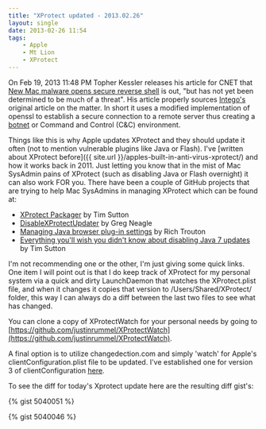 ```yaml
---
title: "XProtect updated - 2013.02.26"
layout: single
date: 2013-02-26 11:54
tags:
    - Apple
    - Mt Lion
    - XProtect
---
```

On Feb 19, 2013 11:48 PM Topher Kessler releases his article for CNET that [New Mac malware opens secure reverse shell][8301-13727_7-57570100-263] is out, "but has not yet been determined to be much of a threat".  His article properly sources [Intego's][intego] original article on the matter. In short it uses a modified implementation of openssl to establish a secure connection to a remote server thus creating a [botnet][botnet] or Command and Control (C&C) environment.

Things like this is why Apple updates XProtect and they should update it often (not to mention vulnerable plugins like Java or Flash).  I've [written about XProtect before]({{ site.url }}/apples-built-in-anti-virus-xprotect/) and how it works back in 2011.  Just letting you know that in the mist of Mac SysAdmin pains of XProtect (such as disabling Java or Flash overnight) it can also work FOR you.  There have been a couple of GitHub projects that are trying to help Mac SysAdmins in managing XProtect which can be found at:

*	[XProtect Packager][timsutton] by Tim Sutton
*	[DisableXProtectUpdater][DisableXProtectUpdater] by Greg Neagle
*	[Managing Java browser plug-in settings][rtrouton] by Rich Trouton
*	[Everything you'll wish you didn't know about disabling Java 7 updates][macops] by Tim Sutton

I'm not recommending one or the other, I'm just giving some quick links.  One item I will point out is that I do keep track of XProtect for my personal system via a quick and dirty LaunchDaemon that watches the XProtect.plist file, and when it changes it copies that version to /Users/Shared/XProtect/ folder, this way I can always do a diff between the last two files to see what has changed.

You can clone a copy of XProtectWatch for your personal needs by going to [https://github.com/justinrummel/XProtectWatch](https://github.com/justinrummel/XProtectWatch).

A final option is to utilize changedection.com and simply 'watch' for Apple's clientConfiguration.plist file to be updated.  I've established one for version 3 of clientConfiguration [here][clientconfiguration3_log].

To see the diff for today's Xprotect update here are the resulting diff gist's:

{% gist 5040051 %}

{% gist 5040046 %}

[8301-13727_7-57570100-263]: http://reviews.cnet.com/8301-13727_7-57570100-263/new-mac-malware-opens-secure-reverse-shell
[intego]: http://www.intego.com/mac-security-blog/pint-sized-backdoor-for-os-x-discovered/
[botnet]: http://en.wikipedia.org/wiki/Botnet
[timsutton]: https://github.com/timsutton/XProtectPackager
[DisableXProtectUpdater]: http://managingosx.wordpress.com/2013/01/31/disabled-java-plugins-xprotect-updater/
[rtrouton]: http://derflounder.wordpress.com/2013/02/24/managing-java-browser-plug-in-settings-for-apples-xprotect-malware-protection/
[macops]: http://macops.ca/everything-youll-wish-you-didnt-know-about-disabling-java-7-updates/
[clientconfiguration3_log]: https://www.changedetection.com/log/apple/configuration/clientconfiguration3_log.html
